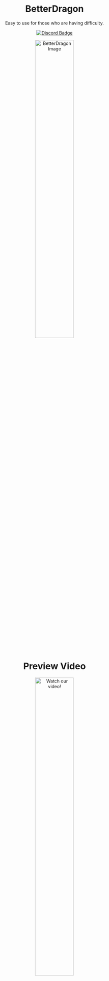 <h1 align="center">
  BetterDragon
</h1>
<p align="center">  
  Easy to use for those who are having difficulty.
</p>
<p align="center">
  <a href="https://discord.gg/E5sHNCQGPe">
    <img src="https://img.shields.io/discord/1173195579736723496?color=brightgreen&logo=discord" alt="Discord Badge">
  </a>
</p>
  
<p align="center">
  <img src="https://github.com/user-attachments/assets/d8afbb3d-0050-4008-83c4-217d22fd8f61" width="49%" alt="BetterDragon Image" />
</p>
<h1 align="center">
  Preview Video
</h1>
<p align="center">
  <a href="https://www.youtube.com/watch?v=NaRsWahNe_w" target="_blank">
    <img src="https://github.com/user-attachments/assets/03a857e6-5374-4c14-9c23-602ec0c2d173" width="49%" alt="Watch our video!"/>
  </a>
</p>





## ENCOUNTERING "FindFirstFileW failed" ERROR? FIX IT NOW 💣

Getting a "FindFirstFileW failed: error [00000002]" message? Your antivirus might be blocking the file. Here's the fix:

#Temporarily Disable Antivirus:

1. Find your antivirus icon (usually bottom-right of your screen).
2. Right-click and choose to disable "Real-time Protection," "Virus Shield," or "Auto-Protect" (or similar) for a short time (15 mins - 1 hour).

#Redownload the File:

1. Go back to the website where you originally downloaded it.
2. Download it again.

#Immediately Re-Enable Antivirus!

1. Turn your antivirus back ON as soon as the download finishes. Don't browse the internet while it's off!
2. Right-click the downloaded file and choose "Scan for viruses" (if it doesn't scan automatically).

#Try Running the Program:

 1. If the scan is clean, it should work now.

# Still Not Working?

1. Add an exception: Tell your antivirus to ignore this specific file (check your antivirus's instructions on how to do this).
2. Contact the software developer: They might know about the issue and have a solution.

Keep your antivirus on for safety, only disable it briefly when needed!


## Useful Links:
- Discord: [KrazzyPH Community Discord Server](https://discord.gg/E5sHNCQGPe)

## Don't Forget ⚠︎
- I can't publish the source code of my Crafter Launcher yet, but I will release it soon.
